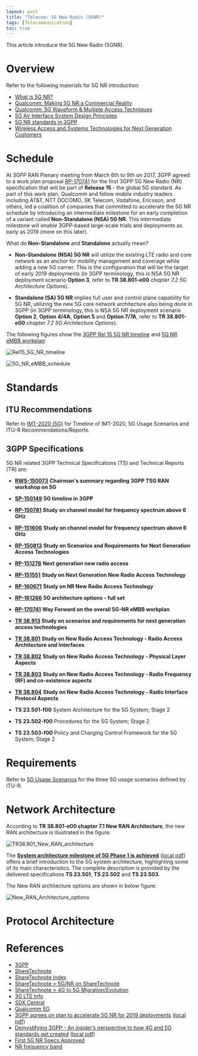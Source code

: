 ```yaml
---
layout: post
title: "Telecom: 5G New Radio (5GNR)"
tags: [Telecommunication]
toc: true
---
```


This article introduce the 5G New Radio (5GNR).

<!--more-->

# Overview

Refer to the following materials for 5G NR introduction:

* [What is 5G NR?](/docs/What_is_5G_NR.pdf)
* [Qualcomm: Making 5G NR a Commercial Reality](/docs/making-5g-nr-a-commercial-reality.pdf)
* [Qualcomm: 5G Waveform & Multiple Access Techniques](/docs/5g-research-on-waveform-and-multiple-access-techniques.pdf)
* [5G Air Interface System Design Principles](/docs/5G_Air_Interface_System_Design_Principles.pdf)
* [5G NR standards in 3GPP](/docs/5G_NR_Standards_in_3GPP.pdf)
* [Wireless Access and Systems Technologies for Next Generation Customers](/docs/Wireless_Access_and_Systems_Technologies_for_Next_Generation_Customers.pdf)

# Schedule

At 3GPP RAN Plenary meeting from March 6th to 9th on 2017, 3GPP agreed to a work plan proposal [RP-170741](/docs/RP-170741-WF-on-5G-NR-Schedule-LCv6-clean.pptx) for the first 3GPP 5G New Radio (NR) specification that will be part of **Release 15** - the global 5G standard. As part of this work plan, Qualcomm and fellow mobile industry leaders including AT&T, NTT DOCOMO, SK Telecom, Vodafone, Ericsson, and others, led a coalition of companies that committed to accelerate the 5G NR schedule by introducing an intermediate milestone for an early completion of a variant called **Non-Standalone (NSA) 5G NR**. This intermediate milestone will enable 3GPP-based large-scale trials and deployments as early as 2019 (more on this later).

What do **Non-Standalone** and **Standalone** actually mean?

* **Non-Standalone (NSA) 5G NR** will utilize the existing LTE radio and core network as an anchor for mobility management and coverage while adding a new 5G carrier. This is the configuration that will be the target of early 2019 deployments (in 3GPP terminology, this is NSA 5G NR deployment scenario **Option 3**, refer to **TR 38.801-e00** *chapter 7.2 5G Architecture Options*).

* **Standalone (SA) 5G NR** implies full user and control plane capability for 5G NR, utilizing the new 5G core network architecture also being done in 3GPP (in 3GPP terminology, this is NSA 5G NR deployment scenario **Option 2**, **Option 4/4A**, **Option 5** and **Option 7/7A**, refer to **TR 38.801-e00** *chapter 7.2 5G Architecture Options*).

The following figures show the [3GPP Rel 15 5G NR timeline](http://www.3gpp.org/release-15) and [5G NR eMBB workplan](http://www.3gpp.org/news-events/3gpp-news/1836-5g_nr_workplan):

![Rel15_5G_NR_timeline](/assets/Rel15_5G_NR_timeline.jpg)

![5G_NR_eMBB_schedule](/assets/5G_NR_eMBB_schedule.jpg)

# Standards

## ITU Recommendations

Refer to <a href="{{ site.base-url }}/2016/03/13/telecom-itu-recommendations.html#imt-2020-5g">IMT-2020 (5G)</a> for Timeline of IMT-2020, 5G Usage Scenarios and ITU-R Recommendations/Reports.

## 3GPP Specifications

5G NR related 3GPP Technical Specifications (TS) and Technical Reports (TR) are:

* [**RWS-150073**](/docs/RWS-150073_Chairman_Summary_regarding_3GPP_TSG_RAN_workshop_on_5G.pdf) **Chairman's summary regarding 3GPP TSG RAN workshop on 5G**
* [**SP-150149**](/docs/SP-150149_5G_timeline_in_3GPP.ppt) **5G timeline in 3GPP**
* [**RP-150781**](/docs/RP-150781_above_6GHz_CM_SID.doc) **Study on channel model for frequency spectrum above 6 GHz**
* [**RP-151606**](/docs/RP-151606_above_6GHz_CM_SID.doc) **Study on channel model for frequency spectrum above 6 GHz**
* [**RP-150813**](/docs/RP-150813_Study_on_Scenarios_and_Requirements_for_Next_Generation_Access_Technologies-v9-clean.docx) **Study on Scenarios and Requirements for Next Generation Access Technologies**
* [**RP-151278**](/docs/RP-151278_SID_Next_generation_new_radio_access.docx) **Next generation new radio access**
* [**RP-151551**](/docs/RP-151551_SID_5G_new_RAT.docx) **Study on Next Generation New Radio Access Technology**
* [**RP-160671**](/docs/RP-160671_SID_5G_new_RAT.docx) **Study on NR New Radio Access Technology**
* [**RP-161266**](/docs/RP-161266.pdf) **5G architecture options - full set**
* [**RP-170741**](/docs/RP-170741-WF-on-5G-NR-Schedule-LCv6-clean.pptx) **Way Forward on the overall 5G-NR eMBB workplan**
* [**TR 38.913**](http://www.3gpp.org/ftp/Specs/archive/38_series/38.913/) **Study on scenarios and requirements for next generation access technologies**
* [**TR 38.801**](http://www.3gpp.org/ftp/Specs/archive/38_series/38.801/) **Study on New Radio Access Technology - Radio Access Architecture and Interfaces**
* [**TR 38.802**](http://www.3gpp.org/ftp/Specs/archive/38_series/38.802/) **Study on New Radio Access Technology - Physical Layer Aspects**
* [**TR 38.803**](http://www.3gpp.org/ftp/Specs/archive/38_series/38.803/) **Study on New Radio Access Technology - Radio Frequency (RF) and co-existence aspects**
* [**TR 38.804**](http://www.3gpp.org/ftp/Specs/archive/38_series/38.804/) **Study on New Radio Access Technology - Radio Interface Protocol Aspects**

* **TS 23.501-f00** System Architecture for the 5G System; Stage 2
* **TS 23.502-f00** Procedures for the 5G System; Stage 2
* **TS 23.503-f00** Policy and Charging Control Framework for the 5G System; Stage 2

# Requirements

Refer to <a href="{{ site.base-url }}/2016/03/13/telecom-itu-recommendations.html#5g-usage-scenarios">5G Usage Scenarios</a> for the three 5G usage scenarios defined by ITU-R.

# Network Architecture

According to **TR 38.801-e00 chapter 7.1 New RAN Architecture**, the new RAN architecture is illustrated in the figure:

![TR38.801_New_RAN_architecture](/assets/TR38.801_New_RAN_architecture.png)

The [**System architecture milestone of 5G Phase 1 is achieved**](http://www.3gpp.org/news-events/3gpp-news/1930-sys_architecture) ([local pdf](/docs/system_architecture_milestone_of_5G_Phase_1_is_achieved.pdf)) offers a brief introduction to the 5G system architecture, highlighting some of its main characteristics. The complete description is provided by the delivered specifications **TS 23.501**, **TS 23.502** and **TS 23.503**.

The New RAN architecture options are shown in below figure:

![New_RAN_Architecture_options](/assets/New_RAN_Architecture_options.jpg)

# Protocol Architecture

# References

* [3GPP](http://www.3gpp.org/)
* [ShareTechnote](http://www.sharetechnote.com/)
* [ShareTechnote Index](http://www.sharetechnote.com/html)
* [ShareTechnote > 5G/NR on ShareTechnote](http://www.sharetechnote.com/)
* [ShareTechnote > 4G to 5G Migration/Evolution](http://www.sharetechnote.com/)
* [3G LTE Info](http://www.3glteinfo.com/)
* [SDX Central](https://www.sdxcentral.com/5g/)
* [Qualcomm 5G](https://www.qualcomm.com/news/topic/5g)
* [3GPP agrees on plan to accelerate 5G NR for 2019 deployments](https://www.qualcomm.com/news/onq/2017/03/09/3gpp-agrees-plan-accelerate-5g-nr-global-5g-standard-2019-deployments) ([local pdf](/docs/3GPP_agrees_on_plan_to_accelerate_5G_NR_for_2019_deployments.pdf))
* [Demystifying 3GPP - An insider’s perspective to how 4G and 5G standards get created](https://www.qualcomm.com/news/onq/2017/08/02/demystifying-3gpp-insiders-perspective-how-4g-and-5g-standards-get-created) ([local pdf](/docs/Demystifying_3GPP.pdf))
* [First 5G NR Specs Approved](http://www.3gpp.org/news-events/3gpp-news/1929-nsa_nr_5g)
* [NR frequency band](http://niviuk.free.fr/nr_band.php#)
